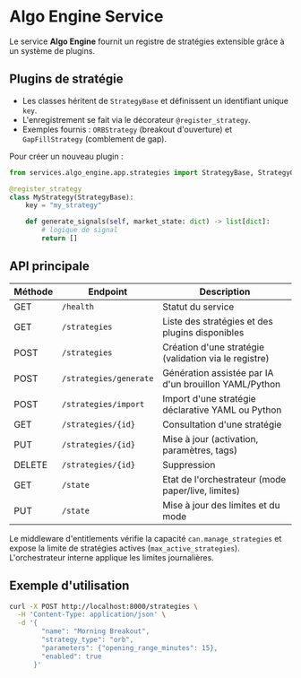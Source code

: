 # Algo Engine Service

Le service **Algo Engine** fournit un registre de stratégies extensible grâce à un système de plugins.

## Plugins de stratégie

- Les classes héritent de `StrategyBase` et définissent un identifiant unique `key`.
- L'enregistrement se fait via le décorateur `@register_strategy`.
- Exemples fournis : `ORBStrategy` (breakout d'ouverture) et `GapFillStrategy` (comblement de gap).

Pour créer un nouveau plugin :

```python
from services.algo_engine.app.strategies import StrategyBase, StrategyConfig, register_strategy

@register_strategy
class MyStrategy(StrategyBase):
    key = "my_strategy"

    def generate_signals(self, market_state: dict) -> list[dict]:
        # logique de signal
        return []
```

## API principale

| Méthode | Endpoint | Description |
|---------|----------|-------------|
| GET | `/health` | Statut du service |
| GET | `/strategies` | Liste des stratégies et des plugins disponibles |
| POST | `/strategies` | Création d'une stratégie (validation via le registre) |
| POST | `/strategies/generate` | Génération assistée par IA d'un brouillon YAML/Python |
| POST | `/strategies/import` | Import d'une stratégie déclarative YAML ou Python |
| GET | `/strategies/{id}` | Consultation d'une stratégie |
| PUT | `/strategies/{id}` | Mise à jour (activation, paramètres, tags) |
| DELETE | `/strategies/{id}` | Suppression |
| GET | `/state` | Etat de l'orchestrateur (mode paper/live, limites) |
| PUT | `/state` | Mise à jour des limites et du mode |

Le middleware d'entitlements vérifie la capacité `can.manage_strategies` et expose la limite de stratégies actives (`max_active_strategies`). L'orchestrateur interne applique les limites journalières.

## Exemple d'utilisation

```bash
curl -X POST http://localhost:8000/strategies \
  -H 'Content-Type: application/json' \
  -d '{
        "name": "Morning Breakout",
        "strategy_type": "orb",
        "parameters": {"opening_range_minutes": 15},
        "enabled": true
      }'
```
